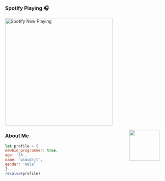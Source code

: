 

### Spotify Playing 🎧

[<img src="https://spotify-rtwone.vercel.app/api/spotify-playing" alt="Spotify Now Playing" width="350" />](https://open.spotify.com/playlist/4uxGL85jIlA4vpBqcFQ4GN?si=BKqA5rokSoWCQC_8FNzuZw&pi=a-BHTD9b0cT--Q)

<img align='right' src="https://media.giphy.com/media/M9gbBd9nbDrOTu1Mqx/giphy.gif" width="100">

### About Me
```js
let profile = {
newbie_programmer: true,
age: '16',
name: 'wtmsdrjt',
gender: 'male'
}
resolve(profile)
```
